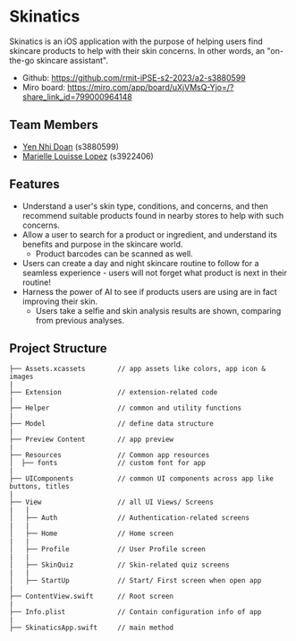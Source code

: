 # Skinatics



Skinatics is an iOS application with the purpose of helping users find skincare products to help with their skin concerns. In other words, an "on-the-go skincare assistant".

- Github: https://github.com/rmit-iPSE-s2-2023/a2-s3880599
- Miro board: https://miro.com/app/board/uXjVMsQ-Yjo=/?share_link_id=799000964148

## Team Members

- [Yen Nhi Doan](https://github.com/doanyennhi) (s3880599)
- [Marielle Louisse Lopez](https://github.com/marielle-louisse) (s3922406)
  

## Features

- Understand a user's skin type, conditions, and concerns, and then recommend suitable products found in nearby stores to help with such concerns.
- Allow a user to search for a product or ingredient, and understand its benefits and purpose in the skincare world.
  - Product barcodes can be scanned as well.
- Users can create a day and night skincare routine to follow for a seamless experience - users will not forget what product is next in their routine!
- Harness the power of AI to see if products users are using are in fact improving their skin.
  - Users take a selfie and skin analysis results are shown, comparing from previous analyses.
    
 
## Project Structure

```
├── Assets.xcassets        // app assets like colors, app icon & images
|
├── Extension              // extension-related code
|
├── Helper                 // common and utility functions
|
├── Model                  // define data structure
|
├── Preview Content        // app preview
|
├── Resources              // Common app resources
│  ├── fonts               // custom font for app
|
├── UIComponents           // common UI components across app like buttons, titles
|
├── View                   // all UI Views/ Screens
|   |   
│   ├── Auth               // Authentication-related screens
|   |
│   ├── Home               // Home screen
|   |
│   ├── Profile            // User Profile screen
|   |
│   ├── SkinQuiz           // Skin-related quiz screens
|   |
│   ├── StartUp            // Start/ First screen when open app
|
├── ContentView.swift      // Root screen
|
├── Info.plist             // Contain configuration info of app
|
├── SkinaticsApp.swift     // main method
```
